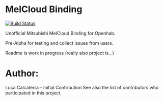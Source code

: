 #  MelCloud Binding 

[![Build Status](https://travis-ci.org/lucacalcaterra/org.openhab.binding.melcloud.svg?branch=master)](https://travis-ci.org/lucacalcaterra/org.openhab.binding.melcloud)

Unofficial Mitsubishi MelCloud Binding for Openhab.

Pre-Alpha for testing and collect issues from users.

Readme is work in progress (really also project is...)


# Author:
Luca Calcaterra - Initial Contribution
See also the list of contributors who participated in this project.

